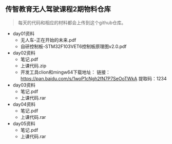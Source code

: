 ## 传智教育无人驾驶课程2期物料仓库

> 每天的代码和相应的材料都会上传到这个github仓库。

* day01资料
    * 无人车-正在开始的未来.pdf
    * 自研控制板-STM32F103VET6控制板原理图v2.0.pdf
* day02资料
  * 笔记.pdf
  * 上课代码.zip
  * 开发工具clion和mingw64下载地址：  链接：https://pan.baidu.com/s/1woP1cNgh2fN7P7SeOoTWkA 
          提取码：1234 
* day03资料
  * 笔记.pdf
  * 上课代码.rar
* day04资料
    * 笔记.pdf
    * 上课代码.rar
* day05资料
    * 笔记.pdf
    * 上课代码.rar